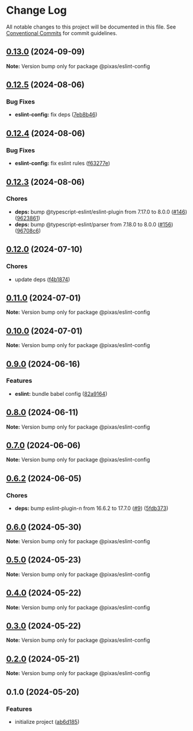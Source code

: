 # Change Log

All notable changes to this project will be documented in this file.
See [Conventional Commits](https://conventionalcommits.org) for commit guidelines.

## [0.13.0](https://github.com/kagawagao/pixas/compare/v0.12.5...v0.13.0) (2024-09-09)

**Note:** Version bump only for package @pixas/eslint-config

## [0.12.5](https://github.com/kagawagao/pixas/compare/v0.12.4...v0.12.5) (2024-08-06)

### Bug Fixes

- **eslint-config:** fix deps ([7eb8b46](https://github.com/kagawagao/pixas/commit/7eb8b46926c95cde2720eeddfe3d85f2c826bb9a))

## [0.12.4](https://github.com/kagawagao/pixas/compare/v0.12.3...v0.12.4) (2024-08-06)

### Bug Fixes

- **eslint-config:** fix eslint rules ([f63277e](https://github.com/kagawagao/pixas/commit/f63277e47fba86a01a9d0634bab1ebfc081d73c9))

## [0.12.3](https://github.com/kagawagao/pixas/compare/v0.12.2...v0.12.3) (2024-08-06)

### Chores

- **deps:** bump @typescript-eslint/eslint-plugin from 7.17.0 to 8.0.0 ([#146](https://github.com/kagawagao/pixas/issues/146)) ([9623861](https://github.com/kagawagao/pixas/commit/9623861711f95de238004706040462bf748b1b53))
- **deps:** bump @typescript-eslint/parser from 7.18.0 to 8.0.0 ([#156](https://github.com/kagawagao/pixas/issues/156)) ([96708c6](https://github.com/kagawagao/pixas/commit/96708c6651a397fdc1c71a95d2f5b1b3234e7071))

## [0.12.0](https://github.com/kagawagao/pixas/compare/v0.11.0...v0.12.0) (2024-07-10)

### Chores

- update deps ([f4b1874](https://github.com/kagawagao/pixas/commit/f4b1874adee803a1ab573081cb19e5a9ddf66638))

## [0.11.0](https://github.com/kagawagao/pixas/compare/v0.10.1...v0.11.0) (2024-07-01)

**Note:** Version bump only for package @pixas/eslint-config

## [0.10.0](https://github.com/kagawagao/pixas/compare/v0.9.1...v0.10.0) (2024-07-01)

**Note:** Version bump only for package @pixas/eslint-config

## [0.9.0](https://github.com/kagawagao/pixas/compare/v0.8.1...v0.9.0) (2024-06-16)

### Features

- **eslint:** bundle babel config ([82a9164](https://github.com/kagawagao/pixas/commit/82a9164a4ebe2475a9e84c4921fdf1b3652fb356))

## [0.8.0](https://github.com/kagawagao/pixas/compare/v0.7.3...v0.8.0) (2024-06-11)

**Note:** Version bump only for package @pixas/eslint-config

## [0.7.0](https://github.com/kagawagao/pixas/compare/v0.6.4...v0.7.0) (2024-06-06)

**Note:** Version bump only for package @pixas/eslint-config

## [0.6.2](https://github.com/kagawagao/pixas/compare/v0.6.1...v0.6.2) (2024-06-05)

### Chores

- **deps:** bump eslint-plugin-n from 16.6.2 to 17.7.0 ([#9](https://github.com/kagawagao/pixas/issues/9)) ([5fdb373](https://github.com/kagawagao/pixas/commit/5fdb37366909817fdf8dbde82289fd4d52be6726))

## [0.6.0](https://github.com/kagawagao/pixas/compare/v0.5.0...v0.6.0) (2024-05-30)

**Note:** Version bump only for package @pixas/eslint-config

## [0.5.0](https://github.com/kagawagao/pixas/compare/v0.4.1...v0.5.0) (2024-05-23)

**Note:** Version bump only for package @pixas/eslint-config

## [0.4.0](https://github.com/kagawagao/pixas/compare/v0.3.0...v0.4.0) (2024-05-22)

**Note:** Version bump only for package @pixas/eslint-config

## [0.3.0](https://github.com/kagawagao/pixas/compare/v0.2.1...v0.3.0) (2024-05-22)

**Note:** Version bump only for package @pixas/eslint-config

## [0.2.0](https://github.com/kagawagao/pixas/compare/v0.1.2...v0.2.0) (2024-05-21)

**Note:** Version bump only for package @pixas/eslint-config

## 0.1.0 (2024-05-20)

### Features

- initialize project ([ab6d185](https://github.com/kagawagao/pixas/commit/ab6d1855815a0c53fd72b3a844dadd39bae5a002))
